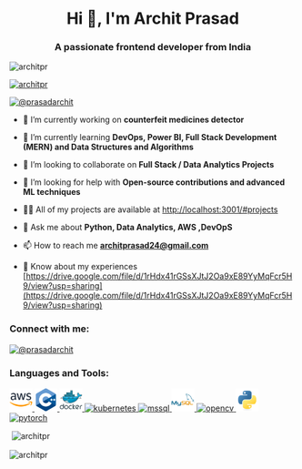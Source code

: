

<h1 align="center">Hi 👋, I'm Archit Prasad</h1>
<h3 align="center">A passionate frontend developer from India</h3>

<p align="left"> <img src="https://komarev.com/ghpvc/?username=architpr&label=Profile%20views&color=0e75b6&style=flat" alt="architpr" /> </p>

<p align="left"> <a href="https://github.com/ryo-ma/github-profile-trophy"><img src="https://github-profile-trophy.vercel.app/?username=architpr" alt="architpr" /></a> </p>

<p align="left"> <a href="https://twitter.com/@prasadarchit" target="blank"><img src="https://img.shields.io/twitter/follow/@prasadarchit?logo=twitter&style=for-the-badge" alt="@prasadarchit" /></a> </p>

- 🔭 I’m currently working on **counterfeit medicines detector**

- 🌱 I’m currently learning **DevOps, Power BI, Full Stack Development (MERN) and Data Structures and Algorithms**

- 👯 I’m looking to collaborate on **Full Stack / Data Analytics Projects**

- 🤝 I’m looking for help with **Open-source contributions and advanced ML techniques**

- 👨‍💻 All of my projects are available at [http://localhost:3001/#projects](http://localhost:3001/#projects)

- 💬 Ask me about **Python, Data Analytics, AWS ,DevOpS**

- 📫 How to reach me **architprasad24@gmail.com**

- 📄 Know about my experiences [https://drive.google.com/file/d/1rHdx41rGSsXJtJ2Oa9xE89YyMqFcr5H9/view?usp=sharing](https://drive.google.com/file/d/1rHdx41rGSsXJtJ2Oa9xE89YyMqFcr5H9/view?usp=sharing)

<h3 align="left">Connect with me:</h3>
<p align="left">
<a href="https://twitter.com/@prasadarchit" target="blank"><img align="center" src="https://raw.githubusercontent.com/rahuldkjain/github-profile-readme-generator/master/src/images/icons/Social/twitter.svg" alt="@prasadarchit" height="30" width="40" /></a>
</p>

<h3 align="left">Languages and Tools:</h3>
<p align="left"> <a href="https://aws.amazon.com" target="_blank" rel="noreferrer"> <img src="https://raw.githubusercontent.com/devicons/devicon/master/icons/amazonwebservices/amazonwebservices-original-wordmark.svg" alt="aws" width="40" height="40"/> </a> <a href="https://www.w3schools.com/cpp/" target="_blank" rel="noreferrer"> <img src="https://raw.githubusercontent.com/devicons/devicon/master/icons/cplusplus/cplusplus-original.svg" alt="cplusplus" width="40" height="40"/> </a> <a href="https://www.docker.com/" target="_blank" rel="noreferrer"> <img src="https://raw.githubusercontent.com/devicons/devicon/master/icons/docker/docker-original-wordmark.svg" alt="docker" width="40" height="40"/> </a> <a href="https://kubernetes.io" target="_blank" rel="noreferrer"> <img src="https://www.vectorlogo.zone/logos/kubernetes/kubernetes-icon.svg" alt="kubernetes" width="40" height="40"/> </a> <a href="https://www.microsoft.com/en-us/sql-server" target="_blank" rel="noreferrer"> <img src="https://www.svgrepo.com/show/303229/microsoft-sql-server-logo.svg" alt="mssql" width="40" height="40"/> </a> <a href="https://www.mysql.com/" target="_blank" rel="noreferrer"> <img src="https://raw.githubusercontent.com/devicons/devicon/master/icons/mysql/mysql-original-wordmark.svg" alt="mysql" width="40" height="40"/> </a> <a href="https://opencv.org/" target="_blank" rel="noreferrer"> <img src="https://www.vectorlogo.zone/logos/opencv/opencv-icon.svg" alt="opencv" width="40" height="40"/> </a> <a href="https://www.python.org" target="_blank" rel="noreferrer"> <img src="https://raw.githubusercontent.com/devicons/devicon/master/icons/python/python-original.svg" alt="python" width="40" height="40"/> </a> <a href="https://pytorch.org/" target="_blank" rel="noreferrer"> <img src="https://www.vectorlogo.zone/logos/pytorch/pytorch-icon.svg" alt="pytorch" width="40" height="40"/> </a> </p>

<p>&nbsp;<img align="center" src="https://github-readme-stats.vercel.app/api?username=architpr&show_icons=true&locale=en" alt="architpr" /></p>

<p><img align="center" src="https://github-readme-streak-stats.herokuapp.com/?user=architpr&" alt="architpr" /></p>
